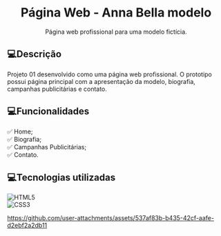<div align="center">
  
<h1> 
  Página Web - Anna Bella modelo    
</h1> 

Página web profissional para uma modelo fictícia.  

</div>

<h2>💻Descrição</h2>

Projeto 01 desenvolvido como uma página web profissional. O prototipo possui página principal com a apresentação da modelo, biografia, campanhas publicitárias e contato.

<h2>💻Funcionalidades</h2>

✅ Home; <br>
✅ Biografia; <br>
✅ Campanhas Publicitárias; <br>
✅ Contato.

<h2>💻Tecnologias utilizadas </h2>

![HTML5](https://img.shields.io/badge/HTML5-E34F26?style=for-the-badge&logo=html5&logoColor=white&labelColor=black&color=black) <br>
![CSS3](https://img.shields.io/badge/CSS3-1572B6?style=for-the-badge&logo=css3&logoColor=white&labelColor=black&color=black)

https://github.com/user-attachments/assets/537af83b-b435-42cf-aafe-d2ebf2a2db11

